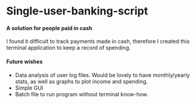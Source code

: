 # Single-user-banking-script
#### A solution for people paid in cash
I found it difficult to track payments made in cash, therefore I created this terminal application to keep a record of spending.


#### Future wishes
- Data analysis of user log files. Would be lovely to have monthly/yearly stats, as well as graphs to plot income and spending. 
- Simple GUI
- Batch file to run program without terminal know-how.
